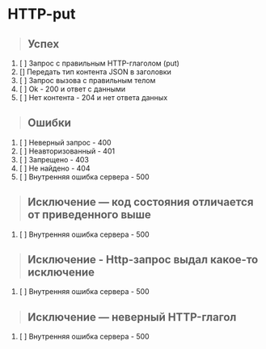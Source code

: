 # HTTP-put

> ## Успех
1. [ ] Запрос с правильным HTTP-глаголом (put)
2. [] Передать тип контента JSON в заголовки
3. [ ] Запрос вызова с правильным телом
4. [ ] Ok - 200 и ответ с данными
5. [ ] Нет контента - 204 и нет ответа данных

> ## Ошибки
1. [ ] Неверный запрос - 400
2. [ ] Неавторизованный - 401
3. [ ] Запрещено - 403
4. [ ] Не найдено - 404
5. [ ] Внутренняя ошибка сервера - 500

> ## Исключение — код состояния отличается от приведенного выше
1. [ ] Внутренняя ошибка сервера - 500

> ## Исключение - Http-запрос выдал какое-то исключение
1. [ ] Внутренняя ошибка сервера - 500

> ## Исключение — неверный HTTP-глагол
1. [ ] Внутренняя ошибка сервера - 500